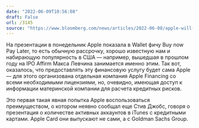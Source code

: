 ```yaml
---
date: "2022-06-09T10:56:08"
draft: False
url: /3145
source: "https://www.bloomberg.com/news/articles/2022-06-08/apple-will-handle-the-lending-itself-with-new-pay-later-service"
---
```


На презентации в понедельник Apple показала в Wallet фичу Buy now Pay Later, то есть обычную рассрочку, хорошо известную нам и набирающую популярность в США — например, вышедшая в прошлом году на IPO Affirm Макса Левчина занимается именно этим. Так вот, оказалось, что предоставлять эту финансовую услугу будет сама Apple — для этого организована отдельная компания Apple Financing со всеми необходимыми лицензиями, но, очевидно, имеющая доступ к информации материнской компании для расчета кредитных рисков. 

Это первая такая явная попытка Apple воспользоваться преимуществом, о котором неявно сообщал еще Стив Джобс, говоря о презентация о количестве активных аккаунтов в iTunes с кредитными картами. Apple Card они выпускают не сами, а с Goldman Sachs Group.
